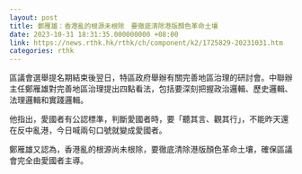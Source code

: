```yaml
---
layout: post
title: 鄭雁雄：香港亂的根源未根除　要徹底清除港版顏色革命土壤
date: 2023-10-31 18:31:35.000000000 +08:00
link: https://news.rthk.hk/rthk/ch/component/k2/1725829-20231031.htm
categories: rthk
---
```


區議會選舉提名期結束後翌日，特區政府舉辦有關完善地區治理的研討會。中聯辦主任鄭雁雄對完善地區治理提出四點看法，包括要深刻把握政治邏輯、歷史邏輯、法理邏輯和實踐邏輯。

他指出，愛國者有公認標準，判斷愛國者時，要「聽其言、觀其行」，不能昨天還在反中亂港，今日喊兩句口號就變成愛國者。

鄭雁雄又認為，香港亂的根源尚未根除，要徹底清除港版顏色革命土壤，確保區議會完全由愛國者主導。
